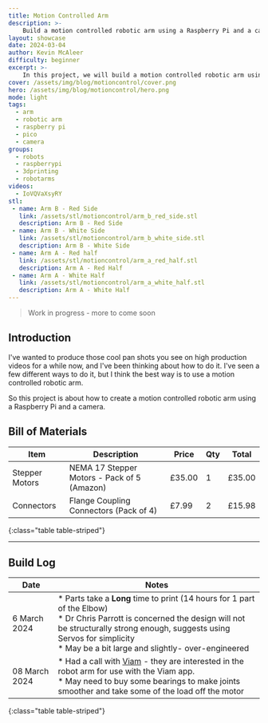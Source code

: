 ```yaml
---
title: Motion Controlled Arm
description: >-
    Build a motion controlled robotic arm using a Raspberry Pi and a camera.
layout: showcase
date: 2024-03-04
author: Kevin McAleer
difficulty: beginner
excerpt: >-
    In this project, we will build a motion controlled robotic arm using a Raspberry Pi and a camera
cover: /assets/img/blog/motioncontrol/cover.png
hero: /assets/img/blog/motioncontrol/hero.png
mode: light
tags:
  - arm
  - robotic arm
  - raspberry pi
  - pico
  - camera
groups:
  - robots
  - raspberrypi
  - 3dprinting
  - robotarms
videos:
  - IoVQVaXsyRY
stl:
 - name: Arm B - Red Side
   link: /assets/stl/motioncontrol/arm_b_red_side.stl
   description: Arm B - Red Side
 - name: Arm B - White Side
   link: /assets/stl/motioncontrol/arm_b_white_side.stl
   description: Arm B - White Side
 - name: Arm A - Red half
   link: /assets/stl/motioncontrol/arm_a_red_half.stl
   description: Arm A - Red Half
 - name: Arm A - White Half
   link: /assets/stl/motioncontrol/arm_a_white_half.stl
   description: Arm A - White Half
---
```


> Work in progress - more to come soon

## Introduction

I've wanted to produce those cool pan shots you see on high production videos for a while now, and I've been thinking about how to do it. I've seen a few different ways to do it, but I think the best way is to use a motion controlled robotic arm.

So this project is about how to create a motion controlled robotic arm using a Raspberry Pi and a camera.

## Bill of Materials

| Item           | Description                                 | Price  | Qty | Total  |
| -------------- | ------------------------------------------- | ------ | --- | ------ |
| Stepper Motors | NEMA 17 Stepper Motors - Pack of 5 (Amazon) | £35.00 | 1   | £35.00 |
| Connectors     | Flange Coupling Connectors (Pack of 4)      | £7.99  | 2   | £15.98 |
{:class="table table-striped"}

---

## Build Log

Date | Notes
---- | -----
6 March 2024 | * Parts take a **Long** time to print (14 hours for 1 part of the Elbow) <br /> * Dr Chris Parrott is concerned the design will not be structurally strong enough, suggests using Servos for simplicity <br /> * May be a bit large and slightly- over-engineered
08  March 2024 | * Had a call with [Viam](https://www.viam.com) - they are interested in the robot arm for use with the Viam app.<br /> * May need to buy some bearings to make joints smoother and take some of the load off the motor
{:class="table table-striped"}

